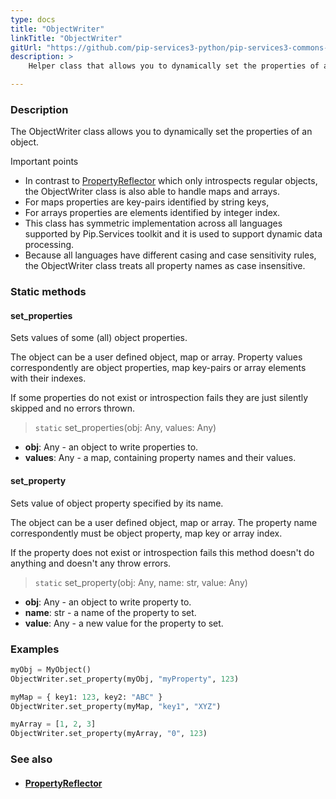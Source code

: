 ```yaml
---
type: docs
title: "ObjectWriter"
linkTitle: "ObjectWriter"
gitUrl: "https://github.com/pip-services3-python/pip-services3-commons-python"
description: >
    Helper class that allows you to dynamically set the properties of an object. 

---
```


### Description

The ObjectWriter class allows you to dynamically set the properties of an object. 

Important points

- In contrast to [PropertyReflector](../property_reflector) which only introspects regular objects, the ObjectWriter class is also able to handle maps and arrays.
- For maps properties are key-pairs identified by string keys,
- For arrays properties are elements identified by integer index.
- This class has symmetric implementation across all languages supported by Pip.Services toolkit and it is used to support dynamic data processing.
- Because all languages have different casing and case sensitivity rules, the ObjectWriter class treats all property names as case insensitive.

### Static methods

#### set_properties
Sets values of some (all) object properties.

The object can be a user defined object, map or array.
Property values correspondently are object properties,
map key-pairs or array elements with their indexes.

If some properties do not exist or introspection fails
they are just silently skipped and no errors thrown.

> `static` set_properties(obj: Any, values: Any)

- **obj**: Any - an object to write properties to.
- **values**: Any - a map, containing property names and their values.

#### set_property
Sets value of object property specified by its name.
 
The object can be a user defined object, map or array.
The property name correspondently must be object property,
map key or array index.

If the property does not exist or introspection fails
this method doesn't do anything and doesn't any throw errors.

> `static` set_property(obj: Any, name: str, value: Any)

- **obj**: Any - an object to write property to.
- **name**: str - a name of the property to set.
- **value**: Any - a new value for the property to set.

### Examples

```python
myObj = MyObject()
ObjectWriter.set_property(myObj, "myProperty", 123)

myMap = { key1: 123, key2: "ABC" }
ObjectWriter.set_property(myMap, "key1", "XYZ")

myArray = [1, 2, 3]
ObjectWriter.set_property(myArray, "0", 123)

```

### See also
- #### [PropertyReflector](../property_reflector)



